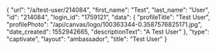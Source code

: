 {
    "url": "\/a\/test-user\/214084",
    "first_name": "Test",
    "last_name": "User",
    "id": "214084",
    "login_id": "1759121",
    "data": {
        "profileTitle": "Test User",
        "profilePhoto": "\/api\/canvas\/logo\/100363344-0.3587576825171.jpg",
        "date_created": 1552942665,
        "descriptionText": "A Test User"
    },
    "type": "captivate",
    "layout": "ambassador",
    "title": "Test User"
}